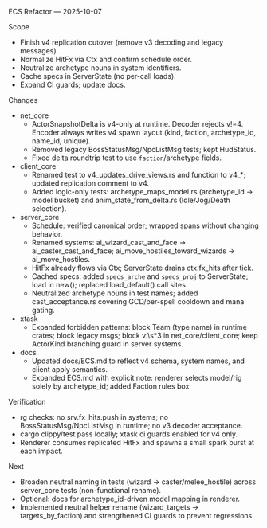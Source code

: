 ECS Refactor — 2025-10-07

Scope
- Finish v4 replication cutover (remove v3 decoding and legacy messages).
- Normalize HitFx via Ctx and confirm schedule order.
- Neutralize archetype nouns in system identifiers.
- Cache specs in ServerState (no per-call loads).
- Expand CI guards; update docs.

Changes
- net_core
  - ActorSnapshotDelta is v4-only at runtime. Decoder rejects v!=4. Encoder always writes v4 spawn layout (kind, faction, archetype_id, name_id, unique).
  - Removed legacy BossStatusMsg/NpcListMsg tests; kept HudStatus.
  - Fixed delta roundtrip test to use `faction`/archetype fields.
- client_core
  - Renamed test to v4_updates_drive_views.rs and function to v4_*; updated replication comment to v4.
  - Added logic-only tests: archetype_maps_model.rs (archetype_id → model bucket) and anim_state_from_delta.rs (Idle/Jog/Death selection).
- server_core
  - Schedule: verified canonical order; wrapped spans without changing behavior.
  - Renamed systems: ai_wizard_cast_and_face → ai_caster_cast_and_face; ai_move_hostiles_toward_wizards → ai_move_hostiles.
  - HitFx already flows via Ctx; ServerState drains ctx.fx_hits after tick.
  - Cached specs: added `specs_arche` and `specs_proj` to ServerState; load in new(); replaced load_default() call sites.
  - Neutralized archetype nouns in test names; added cast_acceptance.rs covering GCD/per-spell cooldown and mana gating.
- xtask
  - Expanded forbidden patterns: block Team (type name) in runtime crates; block legacy msgs; block v:\s*3 in net_core/client_core; keep ActorKind branching guard in server systems.
- docs
  - Updated docs/ECS.md to reflect v4 schema, system names, and client apply semantics.
  - Expanded ECS.md with explicit note: renderer selects model/rig solely by archetype_id; added Faction rules box.

Verification
- rg checks: no srv.fx_hits.push in systems; no BossStatusMsg/NpcListMsg in runtime; no v3 decoder acceptance.
- cargo clippy/test pass locally; xtask ci guards enabled for v4 only.
 - Renderer consumes replicated HitFx and spawns a small spark burst at each impact.

Next
- Broaden neutral naming in tests (wizard → caster/melee_hostile) across server_core tests (non-functional rename).
- Optional: docs for archetype_id-driven model mapping in renderer.
- Implemented neutral helper rename (wizard_targets → targets_by_faction) and strengthened CI guards to prevent regressions.
